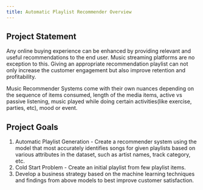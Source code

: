 ```yaml
---
title: Automatic Playlist Recommender Overview
---
```


## Project Statement
Any online buying experience can be enhanced by providing relevant and useful recommendations to the end user. Music streaming platforms are no exception to this. Giving an appropriate recommendation playlist can not only increase the customer engagement but also improve retention and profitability.

Music Recommender Systems come with their own nuances depending on the sequence of items consumed, length of the media items, active vs passive listening, music played while doing certain activities(like exercise, parties, etc), mood or event.

## Project Goals
1. Automatic Playlist Generation - Create a recommender system using the model that most accurately identifies songs for given playlists based on various attributes in the dataset, such as artist names, track category, etc.
2. Cold Start Problem - Create an initial playlist from few playlist items.
3. Develop a business strategy based on the machine learning techniques and findings from above models to best improve customer satisfaction.
